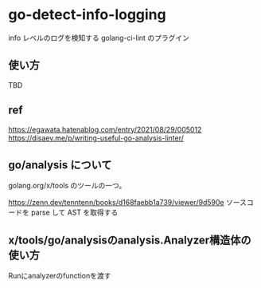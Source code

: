 # go-detect-info-logging

info レベルのログを検知する golang-ci-lint のプラグイン

## 使い方

TBD

## ref

https://egawata.hatenablog.com/entry/2021/08/29/005012
https://disaev.me/p/writing-useful-go-analysis-linter/

## go/analysis について

golang.org/x/tools のツールの一つ。

https://zenn.dev/tenntenn/books/d168faebb1a739/viewer/9d590e
ソースコードを parse して AST を取得する

## x/tools/go/analysisのanalysis.Analyzer構造体の使い方
Runにanalyzerのfunctionを渡す

